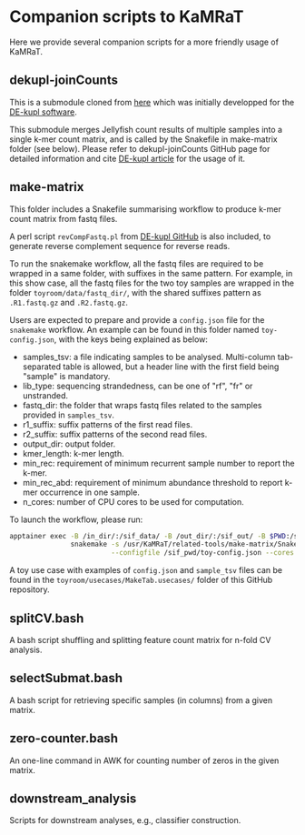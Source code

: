 # Companion scripts to KaMRaT

Here we provide several companion scripts for a more friendly usage of KaMRaT.

## dekupl-joinCounts

This is a submodule cloned from [here](https://github.com/Transipedia/dekupl-joinCounts/) which was initially developped for the [DE-kupl software](https://doi.org/10.1186/s13059-017-1372-2).

This submodule merges Jellyfish count results of multiple samples into a single k-mer count matrix, and is called by the Snakefile in make-matrix folder (see below). Please refer to dekupl-joinCounts GitHub page for detailed information and cite [DE-kupl article](https://doi.org/10.1186/s13059-017-1372-2) for the usage of it.

## make-matrix

This folder includes a Snakefile summarising workflow to produce k-mer count matrix from fastq files.

A perl script `revCompFastq.pl` from [DE-kupl GitHub](https://github.com/Transipedia/dekupl-run) is also included, to generate reverse complement sequence for reverse reads.

To run the snakemake workflow, all the fastq files are required to be wrapped in a same folder, with suffixes in the same pattern. For example, in this show case, all the fastq files for the two toy samples are wrapped in the folder `toyroom/data/fastq_dir/`, with the shared suffixes pattern as `.R1.fastq.gz` and `.R2.fastq.gz`.

Users are expected to prepare and provide a `config.json` file for the `snakemake` workflow. An example can be found in this folder named `toy-config.json`, with the keys being explained as below:

- samples_tsv: a file indicating samples to be analysed. Multi-column tab-separated table is allowed, but a header line with the first field being "sample" is mandatory.
- lib_type: sequencing strandedness, can be one of "rf", "fr" or unstranded.
- fastq_dir: the folder that wraps fastq files related to the samples provided in `samples_tsv`.
- r1_suffix: suffix patterns of the first read files.
- r2_suffix: suffix patterns of the second read files.
- output_dir: output folder.
- kmer_length: k-mer length.
- min_rec: requirement of minimum recurrent sample number to report the k-mer.
- min_rec_abd: requirement of minimum abundance threshold to report k-mer occurrence in one sample.
- n_cores: number of CPU cores to be used for computation.

To launch the workflow, please run:

```bash
apptainer exec -B /in_dir/:/sif_data/ -B /out_dir/:/sif_out/ -B $PWD:/sif_pwd/ KaMRaT.sif \
               snakemake -s /usr/KaMRaT/related-tools/make-matrix/Snakefile \
                         --configfile /sif_pwd/toy-config.json --cores 1
```

A toy use case with examples of `config.json` and `sample_tsv` files can be found in the `toyroom/usecases/MakeTab.usecases/` folder of this GitHub repository.

## splitCV.bash

A bash script shuffling and splitting feature count matrix for n-fold CV analysis.

## selectSubmat.bash

A bash script for retrieving specific samples (in columns) from a given matrix.

## zero-counter.bash

An one-line command in AWK for counting number of zeros in the given matrix.

## downstream_analysis

Scripts for downstream analyses, e.g., classifier construction.
